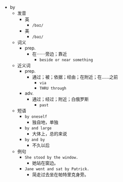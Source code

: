 - by
  - 发音
    - 英
      - `/baɪ/`
    - 美
      - `/baɪ/`
  - 词义
    - prep.
      - 在⋯⋯旁边；靠近
        - `beside or near something`
  - 近义词
    - prep.
      - 通过；被；依据；经由；在附近；在……之前
        - `via`
        - `THRU through`
    - adv.
      - 通过；经过；附近；白俄罗斯
        - `past`
  - 短语
    - `by oneself`
      - 独自地，单独 
    - `by and large`
      - 大体上，总的来说 
    - `by and by`
      - 不久以后 
  - 例句
    - `She stood by the window.`
      - 她站在窗边。
    - `Jane went and sat by Patrick.`
      - 简走过去坐在帕特里克身旁。

